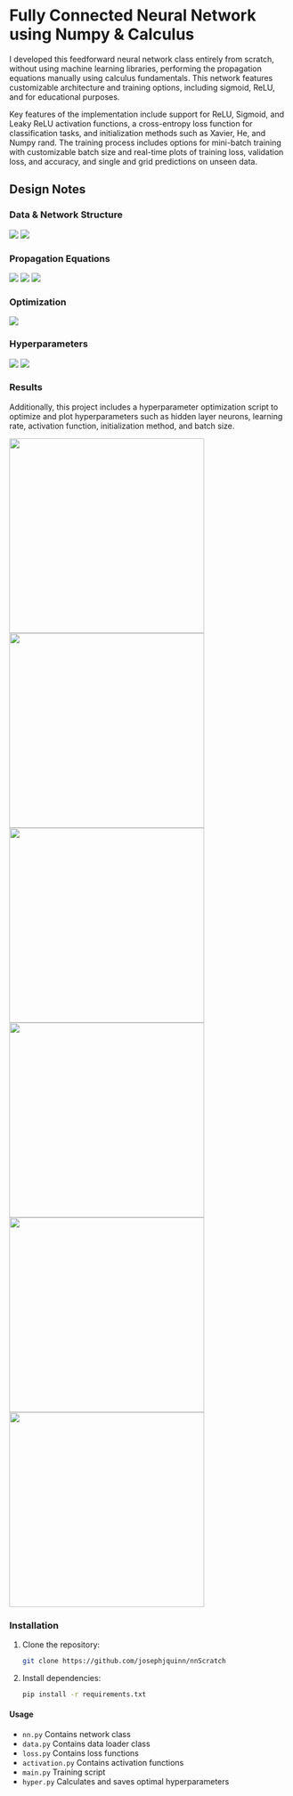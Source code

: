 # Fully Connected Neural Network using Numpy & Calculus

I developed this feedforward neural network class entirely from scratch, without using machine learning libraries, performing the propagation equations manually using calculus fundamentals.
This network features customizable architecture and training options, including sigmoid, ReLU, and for educational purposes.

Key features of the implementation include support for ReLU, Sigmoid, and Leaky ReLU activation functions, a cross-entropy loss function for classification tasks, and initialization methods such as Xavier, He, and Numpy rand.
The training process includes options for mini-batch training with customizable batch size and real-time plots of training loss, validation loss, and accuracy, and single and grid predictions on unseen data.

## Design Notes

### Data & Network Structure

<img src="./imgs/data.png">
<img src="./imgs/struc.png">

### Propagation Equations

<img src="./imgs/backprop.png">
<img src="./imgs/act_eqs.png">
<img src="./imgs/gradient_eqs.png">

### Optimization

<img src="./imgs/optim.png">

### Hyperparameters

<img src="./imgs/hyper.png">
<img src="./imgs/hyper_graph.png">

### Results

Additionally, this project includes a hyperparameter optimization script to optimize and plot hyperparameters such as hidden layer neurons, learning rate, activation function, initialization method, and batch size.

<img width=350 src="./imgs/i_plot.png">
<img width=350 src="./imgs/hl_plot.png">
<img width=350 src="./imgs/lr_plot.png">
<img width=350 src="./imgs/act_plot.png">
<img width=350 src="./imgs/avi_plot.png">
<img width=350 src="./imgs/lrvshl_plot.png">

### Installation

1. Clone the repository:

   ```bash
   git clone https://github.com/josephjquinn/nnScratch
   ```

2. Install dependencies:

   ```bash
   pip install -r requirements.txt
   ```

#### Usage

- `nn.py` Contains network class
- `data.py` Contains data loader class
- `loss.py` Contains loss functions
- `activation.py` Contains activation functions
- `main.py` Training script
- `hyper.py` Calculates and saves optimal hyperparameters
